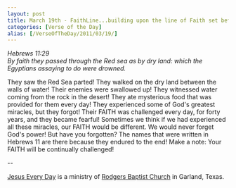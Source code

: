```yaml
---
layout: post
title: March 19th - FaithLine...building upon the line of Faith set before
categories: [Verse of the Day]
alias: [/VerseOfTheDay/2011/03/19/]
---
```


_Hebrews 11:29  
By faith they passed through the Red sea as by dry land: which the
Egyptians assaying to do were drowned._

They saw the Red Sea parted! They walked on the dry land between
the walls of water! Their enemies were swallowed up! They witnessed
water coming from the rock in the desert! They ate mysterious food
that was provided for them every day! They experienced some of God's
greatest miracles, but they forgot! Their FAITH was challenged every
day, for forty years, and they became fearful! Sometimes we think if
we had experienced all these miracles, our FAITH would be different.
We would never forget God's power! But have you forgotten? The names
that were written in Hebrews 11 are there because they endured to the
end! Make a note: Your FAITH will be continually challenged!

 --

<a href=http://jesuseveryday.net>Jesus Every Day</a> is a ministry of <a href=http://rodgersbaptist.net>Rodgers Baptist Church</a> in Garland, Texas.
